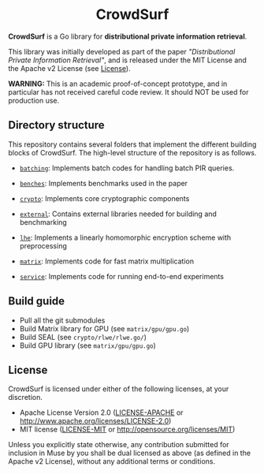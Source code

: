 <h1 align="center">CrowdSurf</h1>

__CrowdSurf__ is a Go library for **distributional private information retrieval**.

This library was initially developed as part of the paper *"Distributional Private Information Retrieval"*, and is released under the MIT License and the Apache v2 License (see [License](#license)).

**WARNING:** This is an academic proof-of-concept prototype, and in particular has not received careful code review. It should NOT be used for production use.

## Directory structure

This repository contains several folders that implement the different building blocks of CrowdSurf. The high-level structure of the repository is as follows.

* [`batching`](batching): Implements batch codes for handling batch PIR queries.

* [`benches`](benches): Implements benchmarks used in the paper

* [`crypto`](crypto): Implements core cryptographic components 

* [`external`](external): Contains external libraries needed for building and
  benchmarking

* [`lhe`](lhe): Implements a linearly homomorphic encryption scheme with preprocessing

* [`matrix`](matrix): Implements code for fast matrix multiplication

* [`service`](service): Implements code for running end-to-end experiments

## Build guide

* Pull all the git submodules
* Build Matrix library for GPU (see `matrix/gpu/gpu.go`)
* Build SEAL (see `crypto/rlwe/rlwe.go/`)
* Build GPU library (see `matrix/gpu/gpu.go`)

## License

CrowdSurf is licensed under either of the following licenses, at your discretion.

 * Apache License Version 2.0 ([LICENSE-APACHE](LICENSE-APACHE) or http://www.apache.org/licenses/LICENSE-2.0)
 * MIT license ([LICENSE-MIT](LICENSE-MIT) or http://opensource.org/licenses/MIT)

Unless you explicitly state otherwise, any contribution submitted for inclusion in Muse by you shall be dual licensed as above (as defined in the Apache v2 License), without any additional terms or conditions.
